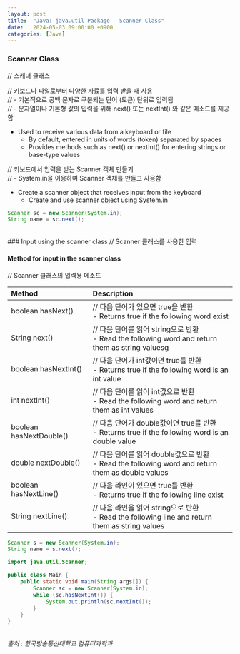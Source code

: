 ```yaml
---
layout: post
title:  "Java: java.util Package - Scanner Class"
date:   2024-05-03 09:00:00 +0900
categories: [Java]
---
```


### Scanner Class   
// 스캐너 클래스   
   
// 키보드나 파일로부터 다양한 자료를 입력 받을 때 사용   
// - 기본적으로 공백 문자로 구분되는 단어 (토큰) 단위로 입력됨   
// - 문자열이나 기본형 값의 입력을 위해 next() 또는 nextInt() 와 같은 메소드를 제공함   
- Used to receive various data from a keyboard or file   
  - By default, entered in units of words (token) separated by spaces   
  - Provides methods such as next() or nextInt() for entering strings or base-type values   
   
// 키보드에서 입력을 받는 Scanner 객체 만들기   
// - System.in을 이용하여 Scanner 객체를 만들고 사용함   
- Create a scanner object that receives input from the keyboard   
  - Create and use scanner object using System.in   
   
```java
Scanner sc = new Scanner(System.in);
String name = sc.next();
```
   
<br />
### Input using the scanner class   
// Scanner 클래스를 사용한 입력   
   
#### Method for input in the scanner class   
// Scanner 클래스의 입력용 메소드   
   
|Method|Description|
|:---|:---|
|boolean hasNext()|// 다음 단어가 있으면 true을 반환<br />- Returns true if the following word exist|
|String next()|// 다음 단어를 읽어 string으로 반환<br />- Read the following word and return them as string valuesg|
|boolean hasNextInt()|// 다음 단어가 int값이면 true를 반환<br />- Returns true if the following word is an int value|
|int nextInt()|// 다음 단어를 읽어 int값으로 반환<br />- Read the following word and return them as int values|
|boolean hasNextDouble()|// 다음 단어가 double값이면 true를 반환<br />- Returns true if the following word is an double value|
|double nextDouble()|// 다음 단어를 읽어 double값으로 반환<br />- Read the following word and return them as double values|
|boolean hasNextLine()|// 다음 라인이 있으면 true를 반환<br />- Returns true if the following line exist|
|String nextLine()|// 다음 라인을 읽어 string으로 반환<br />- Read the following line and return them as string values|
   
```java
Scanner s = new Scanner(System.in);
String name = s.next();
```
   
```java
import java.util.Scanner;

public class Main {
    public static void main(String args[]) {
        Scanner sc = new Scanner(System.in);
        while (sc.hasNextInt()) {
            System.out.println(sc.nextInt());
        }
    }
}
```
   
<br />
<cite>출처 : 한국방송통신대학교 컴퓨터과학과</cite>
